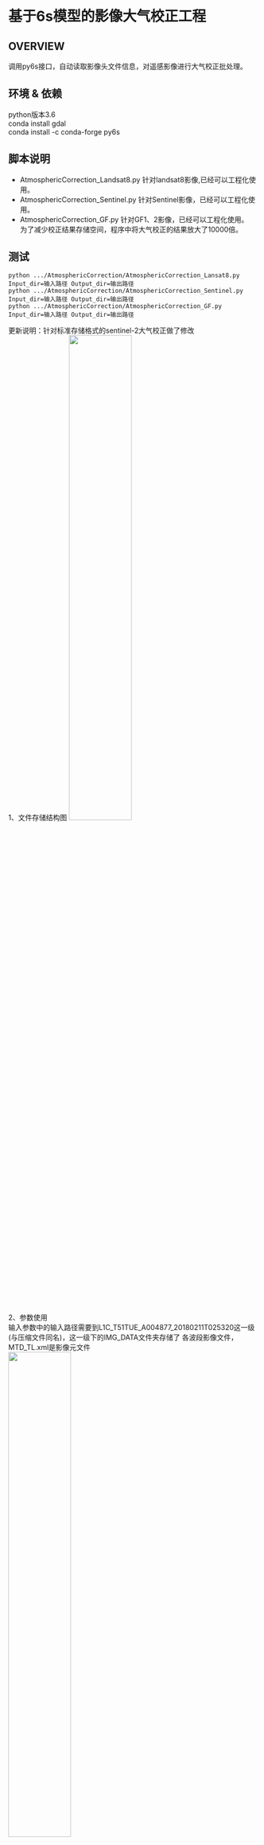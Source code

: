 # 基于6s模型的影像大气校正工程
## OVERVIEW
调用py6s接口，自动读取影像头文件信息，对遥感影像进行大气校正批处理。
## 环境 & 依赖
python版本3.6  
conda install gdal  
conda install -c conda-forge py6s


## 脚本说明

* AtmosphericCorrection_Landsat8.py 针对landsat8影像,已经可以工程化使用。
* AtmosphericCorrection_Sentinel.py 针对Sentinel影像，已经可以工程化使用。
* AtmosphericCorrection_GF.py 针对GF1、2影像，已经可以工程化使用。   
为了减少校正结果存储空间，程序中将大气校正的结果放大了10000倍。


## 测试

```
python .../AtmosphericCorrection/AtmosphericCorrection_Lansat8.py Input_dir=输入路径 Output_dir=输出路径
python .../AtmosphericCorrection/AtmosphericCorrection_Sentinel.py Input_dir=输入路径 Output_dir=输出路径
python .../AtmosphericCorrection/AtmosphericCorrection_GF.py Input_dir=输入路径 Output_dir=输出路径
```
更新说明：针对标准存储格式的sentinel-2大气校正做了修改  
1、文件存储结构图
<img src="https://github.com/Zhaoguanhua/AtmosphericCorrection/blob/master/img/sentinel-2_ImageTree.png" width=50%>  

2、参数使用  
输入参数中的输入路径需要到L1C_T51TUE_A004877_20180211T025320这一级(与压缩文件同名)，这一级下的IMG_DATA文件夹存储了
各波段影像文件，MTD_TL.xml是影像元文件  
<img src="https://github.com/Zhaoguanhua/AtmosphericCorrection/blob/master/img/sentinel-2_AC.png" width=50%>
## <font color=red>注意</font>
直接在pycharm测试可能会有bug，建议windos用户直接在conda自带的Anaconda Prompt工具中测试，mac可直接在终端里测试。
